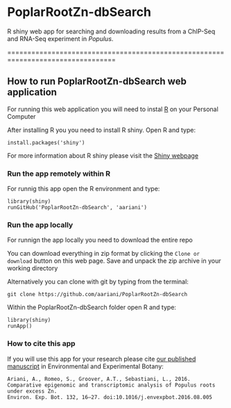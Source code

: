 # PoplarRootZn-dbSearch


R shiny web app for searching and downloading results from a ChIP-Seq and RNA-Seq experiment in *Populus*.


=================================================================================

## How to run PoplarRootZn-dbSearch web application

For running this web application you will need to instal [R](www.r-project.org) on your Personal Computer

After installing R you you need to install R shiny. Open R and type:

	install.packages('shiny')


For more information about R shiny please visit the [Shiny webpage](http://shiny.rstudio.com/)


### Run the app remotely within R 

For runnig this app open the R environment and type:

	library(shiny)
	runGitHub('PoplarRootZn-dbSearch', 'aariani')


### Run the app locally

For runnign the app locally you need to download the entire repo

You can download everything in zip format by clicking the `Clone or download` button on this web page. Save and unpack the zip archive in your working directory

Alternatively you can clone with git by typing from the terminal: 

	git clone https://github.com/aariani/PoplarRootZn-dbSearch

Within the PoplarRootZn-dbSearch folder open R and type:
	
	library(shiny)
	runApp()


### How to cite this app

If you will use this app for your research please cite [our published manuscript](http://www.sciencedirect.com/science/article/pii/S0098847216301630) in Environmental and Experimental Botany:

	Ariani, A., Romeo, S., Groover, A.T., Sebastiani, L., 2016. Comparative epigenomic and transcriptomic analysis of Populus roots under excess Zn. 
	Environ. Exp. Bot. 132, 16–27. doi:10.1016/j.envexpbot.2016.08.005



